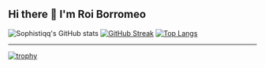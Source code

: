 ## Hi there 👋 I'm Roi Borromeo

![Sophistiqq's GitHub stats](https://github-readme-stats.vercel.app/api?username=Sophistiqq&show_icons=true&theme=material-palenight)
[![GitHub Streak](http://github-readme-streak-stats.herokuapp.com?user=Sophistiqq&theme=material-palenight&mode=weekly)](https://git.io/streak-stats)
[![Top Langs](https://github-readme-stats.vercel.app/api/top-langs/?username=Sophistiqq&layout=donut&show_icons=true&theme=material-palenight)](https://github.com/anuraghazra/github-readme-stats)

---

[![trophy](https://github-profile-trophy.vercel.app/?username=Sophistiqq&theme=onedark)](https://github.com/ryo-ma/github-profile-trophy)
